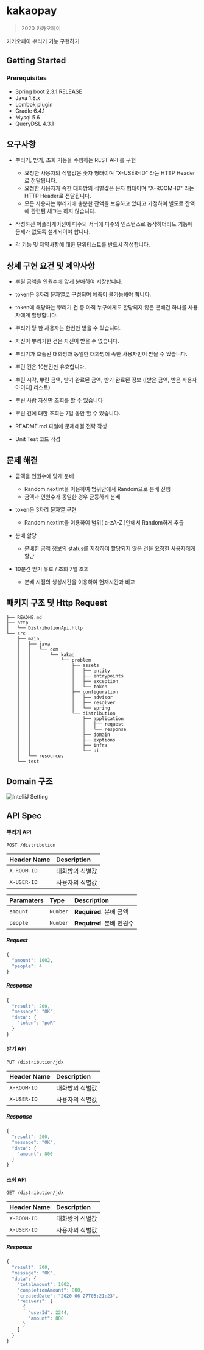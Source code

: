 # kakaopay
> 2020 카카오페이

카카오페이 뿌리기 기능 구현하기

## Getting Started

### Prerequisites
- Spring boot 2.3.1.RELEASE
- Java 1.8.x
- Lombok plugin
- Gradle 6.4.1
- Mysql 5.6
- QueryDSL 4.3.1

## 요구사항
* 뿌리기, 받기, 조회 기능을 수행하는 REST API 를 구현
    * 요청한 사용자의 식별값은 숫자 형태이며 "X-USER-ID" 라는 HTTP Header로 전달됩니다.
    * 요청한 사용자가 속한 대화방의 식별값은 문자 형태이며 "X-ROOM-ID" 라는 HTTP Header로 전달됩니다.
    * 모든 사용자는 뿌리기에 충분한 잔액을 보유하고 있다고 가정하여 별도로 잔액에 관련된 체크는 하지 않습니다.
    
    
* 작성하신 어플리케이션이 다수의 서버에 다수의 인스턴스로 동작하더라도 기능에 문제가 없도록 설계되어야 합니다.
* 각 기능 및 제약사항에 대한 단위테스트를 반드시 작성합니다.

## 상세 구현 요건 및 제약사항
* 뿌릴 금액을 인원수에 맞게 분배하여 저장합니다.
* token은 3자리 문자열로 구성되며 예측이 불가능해야 합니다.


* token에 해당하는 뿌리기 건 중 아직 누구에게도 할당되지 않은 분배건 하나를 사용자에게 할당합니다.
* 뿌리기 당 한 사용자는 한번만 받을 수 있습니다.
* 자신이 뿌리기한 건은 자신이 받을 수 없습니다.
* 뿌리기가 호출된 대화방과 동일한 대화방에 속한 사용자만이 받을 수 있습니다.
* 뿌린 건은 10분간만 유효합니다.


* 뿌린 시각, 뿌린 금액, 받기 완료된 금액, 받기 완료된 정보 ([받은 금액, 받은 사용자 아이디] 리스트)
* 뿌린 사람 자신만 조회를 할 수 있습니다
* 뿌린 건에 대한 조회는 7일 동안 할 수 있습니다.

* README.md 파일에 문제해결 전략 작성
* Unit Test 코드 작성 

## 문제 해결
- 금액을 인원수에 맞게 분배
    - Random.nextInt을 이용하여 범위안에서 Random으로 분배 진행
    - 금액과 인원수가 동일한 경우 균등하게 분배
    
- token은 3자리 문자열 구현
    - Random.nextInt을 이용하여 범위( a-zA-Z )안에서 Random하게 추출
    
- 분배 할당
    - 분배한 금액 정보의 status를 저장하여 할당되지 않은 건을 요청한 사용자에게 할당
    
- 10분간 받기 유효 / 조회 7일 조회
    - 분배 시점의 생성시간을 이용하여 현재시간과 비교


## 패키지 구조 및 Http Request
```
├── README.md
├── http
│   └── DistributionApi.http
└── src
    ├── main
    │   ├── java
    │   │   └── com
    │   │       └── kakao
    │   │           └── problem
    │   │               ├── assets
    │   │               │   ├── entity
    │   │               │   ├── entrypoints
    │   │               │   ├── exception
    │   │               │   └── token
    │   │               ├── configuration
    │   │               │   ├── advisor
    │   │               │   ├── resolver
    │   │               │   └── spring
    │   │               └── distribution
    │   │                   ├── application
    │   │                   │   ├── request
    │   │                   │   └── response
    │   │                   ├── domain
    │   │                   ├── exptions
    │   │                   ├── infra
    │   │                   └── ui
    │   └── resources
    └── test

```

## Domain 구조
![IntelliJ Setting](Distribution.uml)

## API Spec

#### 뿌리기 API
```http
POST /distribution
```

| Header Name | Description |
| :--- | :--- |
| `X-ROOM-ID` | 대화방의 식별값 |
| `X-USER-ID` | 사용자의 식별값 |

| Paramaters | Type | Description |
| :--- | :--- | :--- |
| `amount` | `Number` | **Required**. 분배 금액 |
| `people` | `Number` | **Required**. 분배 인원수 |

##### Request
```javascript
{
  "amount": 1002,
  "people": 4
}
```

##### Response
```javascript
{
  "result": 200,
  "message": "OK",
  "data": {
    "token": "poR"
  }
}
```

#### 받기 API
```http
PUT /distribution/jdx
```

| Header Name | Description |
| :--- | :--- |
| `X-ROOM-ID` | 대화방의 식별값 |
| `X-USER-ID` | 사용자의 식별값 |


##### Response
```javascript
{
  "result": 200,
  "message": "OK",
  "data": {
    "amount": 800
  }
}
```

#### 조회 API
```http
GET /distribution/jdx
```

| Header Name | Description |
| :--- | :--- |
| `X-ROOM-ID` | 대화방의 식별값 |
| `X-USER-ID` | 사용자의 식별값 |


##### Response
```javascript
{
  "result": 200,
  "message": "OK",
  "data": {
    "totalAmount": 1002,
    "completionAmount": 800,
    "createdDate": "2020-06-27T05:21:23",
    "recivers": [
      {
        "userId": 2244,
        "amount": 800
      }
    ]
  }
}
```